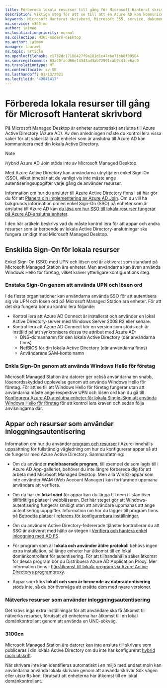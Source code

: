```yaml
---
title: Förbereda lokala resurser till gång för Microsoft Hanterat skrivbord
description: Viktiga steg för att se till att en Azure AD kan kommunicera med lokal annons för att tillhandahålla
keywords: Microsoft Hanterat skrivbord, Microsoft 365, service, dokumentation
ms.service: m365-md
author: jaimeo
ms.localizationpriority: normal
ms.collection: M365-modern-desktop
ms.author: jaimeo
manager: laurawi
ms.topic: article
ms.openlocfilehash: c1732dc17188427f9a181d1c47abe71bb8f39584
ms.sourcegitcommit: 83a40facd66e14343ad3ab72591cab9c41ce6ac0
ms.translationtype: MT
ms.contentlocale: sv-SE
ms.lasthandoff: 01/13/2021
ms.locfileid: "49841417"
---
```

#  <a name="prepare-on-premises-resources-access-for-microsoft-managed-desktop"></a>Förbereda lokala resurser till gång för Microsoft Hanterat skrivbord

På Microsoft Managed Desktop är enheter automatiskt anslutna till Azure Active Directory (Azure AD). Av den anledningen måste du kontrol lera vissa saker för att säkerställa att enheter som är anslutna till Azure AD kan kommunicera med din lokala Active Directory. 

> [!NOTE]  
> *Hybrid* Azure AD Join stöds inte av Microsoft Managed Desktop.

Med Azure Active Directory kan användarna utnyttja en enkel Sign-On (SSO), vilket innebär att de vanligt vis inte måste ange autentiseringsuppgifter varje gång de använder resurser.

Information om hur du ansluter till Azure Active Directory finns i så här gör du för att [Planera din implementering av Azure AD Join](https://docs.microsoft.com/azure/active-directory/devices/azureadjoin-plan). Om du vill ha bakgrunds information om en enkel Sign-On (SSO) på enheter som är anslutna till Azure AD kan [du läsa om hur SSO till lokala resurser fungerar på Azure AD-anslutna enheter](https://docs.microsoft.com/azure/active-directory/devices/azuread-join-sso#how-it-works).


I den här artikeln beskrivs vad du måste kontrol lera för att appar och andra resurser som är beroende av lokala Active Directory-anslutningar ska fungera smidigt med Microsoft Managed Desktop.


## <a name="single-sign-on-for-on-premises-resources"></a>Enskilda Sign-On för lokala resurser

Enkel Sign-On (SSO) med UPN och lösen ord är aktiverat som standard på Microsoft Managed Station ära enheter. Men användarna kan även använda Windows Hello för företag, vilket kräver ytterligare konfigurations steg. 

### <a name="single-sign-on-by-using-upn-and-password"></a>Enstaka Sign-On genom att använda UPN och lösen ord

I de flesta organisationer kan användarna använda SSO för att autentisera sig via UPN och lösen ord på Microsoft Managed Station ära enheter. För att det ska fungera bör du kontrol lera följande:

- Kontrol lera att Azure AD Connect är installerat och använder en lokal Active Directory-server med Windows Server 2008 R2 eller senare.
- Kontrol lera att Azure AD Connect kör en version som stöds och är inställd på att synkronisera dessa tre attribut med Azure AD: 
    - DNS-domännamn för den lokala Active Directory (där användarna finns)
    - NetBIOS för din lokala Active Directory (där användarna finns)
    - Användarens SAM-konto namn


### <a name="single-sign-on-by-using-windows-hello-for-business"></a>Enkla Sign-On genom att använda Windows Hello för företag

Microsoft Managed Station ära datorer ger också användarna en snabb, lösenordsskyddad upplevelse genom att använda Windows Hello för företag. För att se till att Windows Hello för företag fungerar utan att användarna måste ange respektive UPN och lösen ord kan du gå till [Konfigurera Azure AD-anslutna enheter för lokala Single-Sign att använda Windows Hello för företag](https://docs.microsoft.com/windows/security/identity-protection/hello-for-business/hello-hybrid-aadj-sso-base) för att kontrol lera kraven och sedan följa anvisningarna där.


## <a name="apps-and-resources-that-use-authentication"></a>Appar och resurser som använder inloggningsautentisering

Information om hur du använder [program och resurser](https://docs.microsoft.com/azure/active-directory/devices/azureadjoin-plan#understand-considerations-for-applications-and-resources) i Azure-innehålls uppsättning för fullständig vägledning om hur du konfigurerar appar så att de fungerar med Azure Active Directory. Sammanfattning:


- Om du använder **molnbaserade program**, till exempel de som lagts till i Azure AD App-galleriet, behöver du inte längre förbereda dig för att arbeta med Microsoft Managed Desktop. Men alla Win32-appar som inte använder WAM (Web Account Manager) kan fortfarande uppmana användare att verifiera.

- Om du har en **lokal värd** för appar kan du lägga till dem i listan över tillförlitliga platser i webbläsaren. Det här steget gör att Windows-autentisering fungerar smidigt utan att användare uppmanas att ange autentiseringsuppgifter. Information om hur du lägger till program finns på [Betrodda platser](https://docs.microsoft.com/microsoft-365/managed-desktop/working-with-managed-desktop/config-setting-ref#trusted-sites) i [referens för konfigurerbara inställningar](https://docs.microsoft.com/microsoft-365/managed-desktop/working-with-managed-desktop/config-setting-ref).

- Om du använder Active Directory-federerade tjänster kontrollerar du att SSO är aktiverat med hjälp av stegen i [Verifiera och hantera enkel inloggning med AD FS](https://docs.microsoft.com/previous-versions/azure/azure-services/jj151809(v=azure.100)). 

- För program som är **lokala och använder äldre protokoll** behövs ingen extra installation, så länge enheter har åtkomst till en lokal domänkontrollant för autentisering. För att tillhandahålla säker åtkomst för dessa program bör du Distribuera Azure AD Application Proxy. Mer information finns i [fjärråtkomst till lokala program via Azure Active Directorys programproxy](https://docs.microsoft.com/azure/active-directory/manage-apps/application-proxy).

- Appar som körs **lokalt och som är beroende av datorautentisering** stöds inte, så du bör överväga att ersätta dem med nyare versioner.

### <a name="network-shares-that-use-authentication"></a>Nätverks resurser som använder inloggningsautentisering

Det krävs inga extra inställningar för att användare ska få åtkomst till nätverks resurser, förutsatt att enheterna har åtkomst till en lokal domänkontrollant genom att använda en UNC-sökväg.

### <a name="printers"></a>3100cn

Microsoft Managed Station ära datorer kan inte ansluta till skrivare som publiceras i din lokala Active Directory om du inte har konfigurerat [hybrid moln utskrift](https://docs.microsoft.com/windows-server/administration/hybrid-cloud-print/hybrid-cloud-print-deploy).

När skrivare inte kan identifieras automatiskt i en miljö med endast moln kan användarna använda lokala skrivare genom att använda skrivar Sök vägen eller utskrifts kön, förutsatt att enheterna har åtkomst till en lokal domänkontrollant.

<!--add fuller material on printers when available-->
